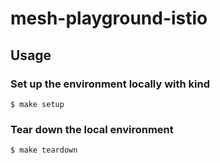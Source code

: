 # mesh-playground-istio

## Usage

### Set up the environment locally with kind

```
$ make setup
```

### Tear down the local environment

```
$ make teardown
```

